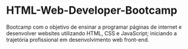 # HTML-Web-Developer-Bootcamp
Bootcamp com o objetivo de ensinar a programar páginas de internet e desenvolver websites utilizando HTML, CSS e JavaScript; iniciando a trajetória profissional em desenvolvimento web front-end.
